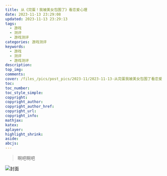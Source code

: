 ```yaml
---
title: 从《完蛋！我被美女包围了》看恋爱心理
date: 2023-11-13 23:29:08
updated: 2023-11-13 23:29:13
tags:
  - 游戏
  - 测评
  - 游戏测评
categories: 游戏测评
keywords:
  - 游戏
  - 测评
  - 游戏测评
description: 
top_img:
comments:
cover: /files_/pics/post_pics/2023-11/2023-11-13-从完蛋我被美女包围了看恋爱心理/cover.png
toc:
toc_number:
toc_style_simple:
copyright:
copyright_author:
copyright_author_href:
copyright_url:
copyright_info:
mathjax:
katex:
aplayer:
highlight_shrink:
aside:
abcjs:
---
```


> 啊吧啊吧

![封面](/Cx330-502-Blogs/files_/pics/post_pics/2023-11/2023-11-13-从完蛋我被美女包围了看恋爱心理/cover.png)


